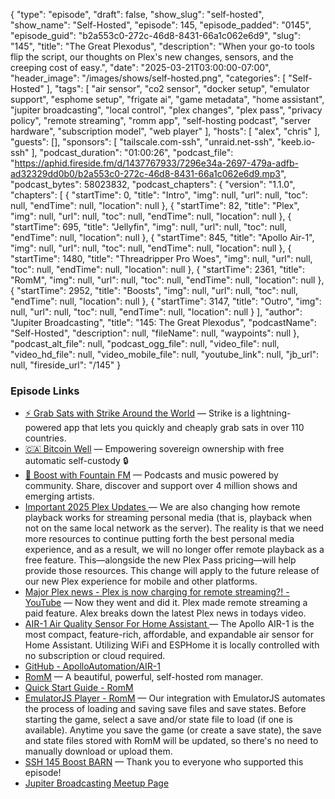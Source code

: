{
  "type": "episode",
  "draft": false,
  "show_slug": "self-hosted",
  "show_name": "Self-Hosted",
  "episode": 145,
  "episode_padded": "0145",
  "episode_guid": "b2a553c0-272c-46d8-8431-66a1c062e6d9",
  "slug": "145",
  "title": "The Great Plexodus",
  "description": "When your go-to tools flip the script, our thoughts on Plex's new changes, sensors, and the creeping cost of easy.",
  "date": "2025-03-21T03:00:00-07:00",
  "header_image": "/images/shows/self-hosted.png",
  "categories": [
    "Self-Hosted"
  ],
  "tags": [
    "air sensor",
    "co2 sensor",
    "docker setup",
    "emulator support",
    "esphome setup",
    "frigate ai",
    "game metadata",
    "home assistant",
    "jupiter broadcasting",
    "local control",
    "plex changes",
    "plex pass",
    "privacy policy",
    "remote streaming",
    "romm app",
    "self-hosting podcast",
    "server hardware",
    "subscription model",
    "web player"
  ],
  "hosts": [
    "alex",
    "chris"
  ],
  "guests": [],
  "sponsors": [
    "tailscale.com-ssh",
    "unraid.net-ssh",
    "keeb.io-ssh"
  ],
  "podcast_duration": "01:00:26",
  "podcast_file": "https://aphid.fireside.fm/d/1437767933/7296e34a-2697-479a-adfb-ad32329dd0b0/b2a553c0-272c-46d8-8431-66a1c062e6d9.mp3",
  "podcast_bytes": 58023832,
  "podcast_chapters": {
    "version": "1.1.0",
    "chapters": [
      {
        "startTime": 0,
        "title": "Intro",
        "img": null,
        "url": null,
        "toc": null,
        "endTime": null,
        "location": null
      },
      {
        "startTime": 82,
        "title": "Plex",
        "img": null,
        "url": null,
        "toc": null,
        "endTime": null,
        "location": null
      },
      {
        "startTime": 695,
        "title": "Jellyfin",
        "img": null,
        "url": null,
        "toc": null,
        "endTime": null,
        "location": null
      },
      {
        "startTime": 845,
        "title": "Apollo Air-1",
        "img": null,
        "url": null,
        "toc": null,
        "endTime": null,
        "location": null
      },
      {
        "startTime": 1480,
        "title": "Threadripper Pro Woes",
        "img": null,
        "url": null,
        "toc": null,
        "endTime": null,
        "location": null
      },
      {
        "startTime": 2361,
        "title": "RomM",
        "img": null,
        "url": null,
        "toc": null,
        "endTime": null,
        "location": null
      },
      {
        "startTime": 2952,
        "title": "Boosts",
        "img": null,
        "url": null,
        "toc": null,
        "endTime": null,
        "location": null
      },
      {
        "startTime": 3147,
        "title": "Outro",
        "img": null,
        "url": null,
        "toc": null,
        "endTime": null,
        "location": null
      }
    ],
    "author": "Jupiter Broadcasting",
    "title": "145: The Great Plexodus",
    "podcastName": "Self-Hosted",
    "description": null,
    "fileName": null,
    "waypoints": null
  },
  "podcast_alt_file": null,
  "podcast_ogg_file": null,
  "video_file": null,
  "video_hd_file": null,
  "video_mobile_file": null,
  "youtube_link": null,
  "jb_url": null,
  "fireside_url": "/145"
}


### Episode Links

  * [⚡ Grab Sats with Strike Around the World](https://strike.me/download/ "⚡ Grab Sats with Strike Around the World") — Strike is a lightning-powered app that lets you quickly and cheaply grab sats in over 110 countries.
  * [🇨🇦 Bitcoin Well](https://bitcoinwell.com/referral/jupiter "🇨🇦  Bitcoin Well") — Empowering sovereign ownership with free automatic self-custody 🔒
  * [🎉 Boost with Fountain FM](https://fountain.fm/features "🎉 Boost with Fountain FM") — Podcasts and music powered by community. Share, discover and support over 4 million shows and emerging artists.
  * [Important 2025 Plex Updates ](https://www.plex.tv/blog/important-2025-plex-updates/ "Important 2025 Plex Updates ") — We are also changing how remote playback works for streaming personal media (that is, playback when not on the same local network as the server). The reality is that we need more resources to continue putting forth the best personal media experience, and as a result, we will no longer offer remote playback as a free feature. This—alongside the new Plex Pass pricing—will help provide those resources. This change will apply to the future release of our new Plex experience for mobile and other platforms.
  * [Major Plex news - Plex is now charging for remote streaming?! - YouTube](https://www.youtube.com/watch?v=pt-dSeCUQI0 "Major Plex news - Plex is now charging for remote streaming?! - YouTube") — Now they went and did it. Plex made remote streaming a paid feature. Alex breaks down the latest Plex news in todays video. 
  * [AIR-1 Air Quality Sensor For Home Assistant ](https://apolloautomation.com/products/air-1 "AIR-1 Air Quality Sensor For Home Assistant ") — The Apollo AIR-1 is the most compact, feature-rich, affordable, and expandable air sensor for Home Assistant. Utilizing WiFi and ESPHome it is locally controlled with no subscription or cloud required. 
  * [GitHub - ApolloAutomation/AIR-1](https://github.com/ApolloAutomation/AIR-1 "GitHub - ApolloAutomation/AIR-1")
  * [RomM](https://github.com/rommapp/romm?tab=readme-ov-file "RomM") — A beautiful, powerful, self-hosted rom manager. 
  * [Quick Start Guide - RomM](https://docs.romm.app/latest/Getting-Started/Quick-Start-Guide/#prepare "Quick Start Guide - RomM")
  * [EmulatorJS Player - RomM](https://docs.romm.app/latest/Platforms-and-Players/EmulatorJS-Player/#loading-saves-and-states "EmulatorJS Player - RomM") — Our integration with EmulatorJS automates the process of loading and saving save files and save states. Before starting the game, select a save and/or state file to load (if one is available). Anytime you save the game (or create a save state), the save and state files stored with RomM will be updated, so there's no need to manually download or upload them.
  * [SSH 145 Boost BARN](https://paste.docs.lol/code/HintIncertitude "SSH 145 Boost BARN") — Thank you to everyone who supported this episode!
  * [Jupiter Broadcasting Meetup Page](https://www.meetup.com/jupiterbroadcasting/ "Jupiter Broadcasting Meetup Page")


